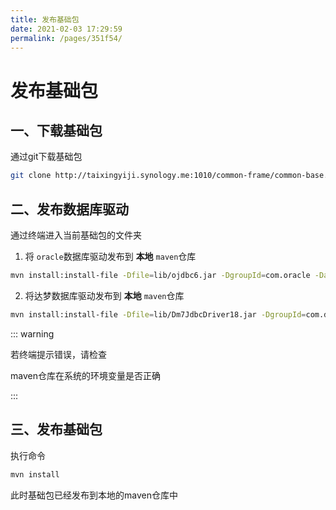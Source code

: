 ```yaml
---
title: 发布基础包
date: 2021-02-03 17:29:59
permalink: /pages/351f54/
---
```

# 发布基础包

## 一、下载基础包

 通过git下载基础包

```bash
git clone http://taixingyiji.synology.me:1010/common-frame/common-base.git
```

## 二、发布数据库驱动

通过终端进入当前基础包的文件夹


1. 将 `oracle`数据库驱动发布到 **本地**  `maven`仓库

```bash
mvn install:install-file -Dfile=lib/ojdbc6.jar -DgroupId=com.oracle -DartifactId=ojdbc6 -Dversion=11.2.0.4 -Dpackaging=jar
```

2. 将达梦数据库驱动发布到 **本地**  `maven`仓库

```bash
mvn install:install-file -Dfile=lib/Dm7JdbcDriver18.jar -DgroupId=com.dm -DartifactId=Dm7JdbcDriver -Dversion=1.8 -Dpackaging=jar 
```

::: warning

若终端提示错误，请检查

maven仓库在系统的环境变量是否正确

:::

## 三、发布基础包

执行命令

```bash
mvn install
```

此时基础包已经发布到本地的maven仓库中

